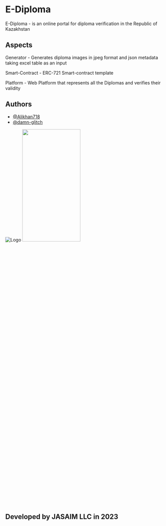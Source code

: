 # E-Diploma

E-Diploma - is an online portal for diploma verification in the Republic of Kazakhstan

## Aspects
Generator - Generates diploma images in jpeg format and json metadata taking excel table as an input

Smart-Contract - ERC-721 Smart-contract template

Platform - Web Platform that represents all the Diplomas and verifies their validity

## Authors

- [@Alikhan718](https://github.com/Alikhan718)
- [@damn-glitch](https://github.com/damn-glitch)


![Logo](https://lh3.googleusercontent.com/pw/AMWts8DGvdw3nQwEktplkH6dtqx1tpzWoLDt1C237fD3jYAwU-Uu2hTWXHt7UYS-zWSdOTHuCsOtpJefN6fu6dPpz5lPXblOTm8NOhpwKyzhnrHVFawP3bmTXo_0cpT7nIEsE6Xh3WkiexZxPv4vYUiORtFU=w843-h813-no?authuser=0)
<img src="https://mma.prnewswire.com/media/1513369/Educative_Logo.jpg"  width="60%" height="30%">


## Developed by JASAIM LLC in 2023
